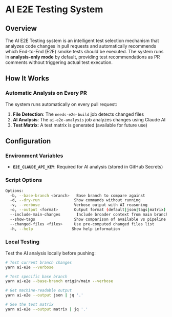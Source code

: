 # AI E2E Testing System

## Overview

The AI E2E Testing system is an intelligent test selection mechanism that analyzes code changes in pull requests and automatically recommends which End-to-End (E2E) smoke tests should be executed. The system runs in **analysis-only mode** by default, providing test recommendations as PR comments without triggering actual test execution.

## How It Works

### Automatic Analysis on Every PR

The system runs automatically on every pull request:

1. **File Detection**: The `needs-e2e-build` job detects changed files
2. **AI Analysis**: The `ai-e2e-analysis` job analyzes changes using Claude AI
4. **Test Matrix**: A test matrix is generated (available for future use)

## Configuration

### Environment Variables

- **`E2E_CLAUDE_API_KEY`**: Required for AI analysis (stored in GitHub Secrets)

### Script Options

```bash
Options:
  -b, --base-branch <branch>   Base branch to compare against
  -d, --dry-run               Show commands without running
  -v, --verbose               Verbose output with AI reasoning
  -o, --output <format>       Output format (default|json|tags|matrix)
  --include-main-changes       Include broader context from main branch
  --show-tags                 Show comparison of available vs pipeline tags
  --changed-files <files>     Use pre-computed changed files list
  -h, --help                 Show help information
```

### Local Testing

Test the AI analysis locally before pushing:

```bash
# Test current branch changes
yarn ai-e2e --verbose

# Test specific base branch
yarn ai-e2e --base-branch origin/main --verbose

# Get machine-readable output
yarn ai-e2e --output json | jq '.'

# See the test matrix
yarn ai-e2e --output matrix | jq '.'
```